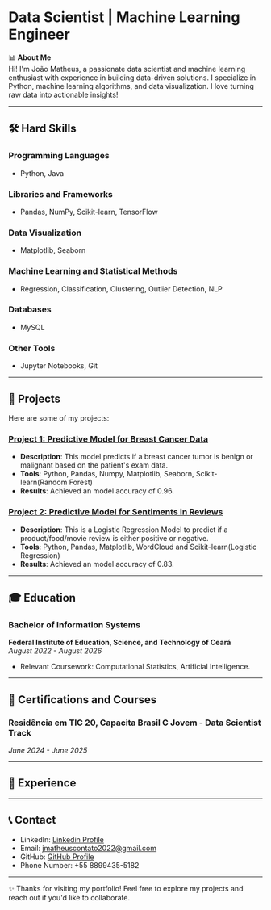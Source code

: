 # Data Scientist | Machine Learning Engineer

📊 **About Me**  
Hi! I'm João Matheus, a passionate data scientist and machine learning enthusiast with experience in building data-driven solutions. I specialize in Python, machine learning algorithms, and data visualization. I love turning raw data into actionable insights!

---

## 🛠️ Hard Skills  

### Programming Languages  
- Python, Java  

### Libraries and Frameworks  
- Pandas, NumPy, Scikit-learn, TensorFlow  

### Data Visualization  
- Matplotlib, Seaborn  

### Machine Learning and Statistical Methods  
- Regression, Classification, Clustering, Outlier Detection, NLP  

### Databases  
- MySQL  

### Other Tools  
- Jupyter Notebooks, Git  

---

## 📂 Projects  

Here are some of my projects:  

### [Project 1: Predictive Model for Breast Cancer Data](https://github.com/jmatheusacosta/Projects---DS-ML/tree/main/breast_cancer_predict)  
- **Description**: This model predicts if a breast cancer tumor is benign or malignant based on the patient's exam data.  
- **Tools**: Python, Pandas, Numpy, Matplotlib, Seaborn, Scikit-learn(Random Forest)   
- **Results**: Achieved an model accuracy of 0.96.  

### [Project 2: Predictive Model for Sentiments in Reviews](https://github.com/jmatheusacosta/Projects---DS-ML/tree/main/review_classifier_predict)  
- **Description**: This is a Logistic Regression Model to predict if a product/food/movie review is either positive or negative.  
- **Tools**: Python, Pandas, Matplotlib, WordCloud and Scikit-learn(Logistic Regression)   
- **Results**: Achieved an model accuracy of 0.83.  

---

## 🎓 Education  

### Bachelor of Information Systems  
**Federal Institute of Education, Science, and Technology of Ceará**  
*August 2022 - August 2026*  
- Relevant Coursework: Computational Statistics, Artificial Intelligence.

---

## 📜 Certifications and Courses  

### Residência em TIC 20, Capacita Brasil C Jovem - Data Scientist Track  
*June 2024 - June 2025*  

---

## 💼 Experience  

---

## 📞 Contact  
- LinkedIn: [Linkedin Profile](https://www.linkedin.com/in/joão-matheus-alves-costa-16b417233/)  
- Email: jmatheuscontato2022@gmail.com  
- GitHub: [GitHub Profile](https://github.com/jmatheusacosta)
- Phone Number: +55 8899435-5182

---

✨ Thanks for visiting my portfolio! Feel free to explore my projects and reach out if you'd like to collaborate.  
